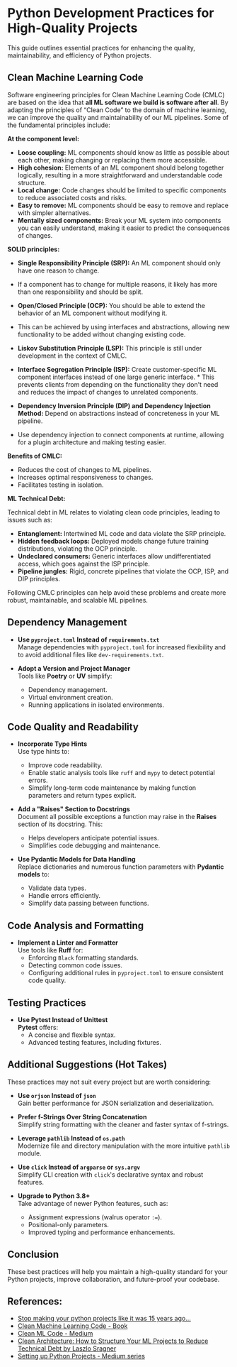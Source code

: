 # Python Development Practices for High-Quality Projects

This guide outlines essential practices for enhancing the quality, maintainability, and efficiency of Python projects.

## Clean Machine Learning Code
Software engineering principles for Clean Machine Learning Code (CMLC) are based on the idea that **all ML software we build is software after all**. By adapting the principles of “Clean Code” to the domain of machine learning, we can improve the quality and maintainability of our ML pipelines. Some of the fundamental principles include:

**At the component level:**

* **Loose coupling:** ML components should know as little as possible about each other, making changing or replacing them more accessible.
* **High cohesion:** Elements of an ML component should belong together logically, resulting in a more straightforward and understandable code structure.
* **Local change:** Code changes should be limited to specific components to reduce associated costs and risks.
* **Easy to remove:** ML components should be easy to remove and replace with simpler alternatives.
* **Mentally sized components:** Break your ML system into components you can easily understand, making it easier to predict the consequences of changes.

**SOLID principles:**

* **Single Responsibility Principle (SRP):** An ML component should only have one reason to change.

* If a component has to change for multiple reasons, it likely has more than one responsibility and should be split.

* **Open/Closed Principle (OCP):** You should be able to extend the behavior of an ML component without modifying it.

* This can be achieved by using interfaces and abstractions, allowing new functionality to be added without changing existing code.

* **Liskov Substitution Principle (LSP):** This principle is still under development in the context of CMLC.

* **Interface Segregation Principle (ISP):** Create customer-specific ML component interfaces instead of one large generic interface. * This prevents clients from depending on the functionality they don't need and reduces the impact of changes to unrelated components.
* **Dependency Inversion Principle (DIP) and Dependency Injection Method:** Depend on abstractions instead of concreteness in your ML pipeline.
* Use dependency injection to connect components at runtime, allowing for a plugin architecture and making testing easier.

**Benefits of CMLC:**

* Reduces the cost of changes to ML pipelines.
* Increases optimal responsiveness to changes.
* Facilitates testing in isolation.

**ML Technical Debt:**

Technical debt in ML relates to violating clean code principles, leading to issues such as:

* **Entanglement:** Intertwined ML code and data violate the SRP principle.
* **Hidden feedback loops:** Deployed models change future training distributions, violating the OCP principle.
* **Undeclared consumers:** Generic interfaces allow undifferentiated access, which goes against the ISP principle.
* **Pipeline jungles:** Rigid, concrete pipelines that violate the OCP, ISP, and DIP principles.

Following CMLC principles can help avoid these problems and create more robust, maintainable, and scalable ML pipelines.


## Dependency Management
- **Use `pyproject.toml` Instead of `requirements.txt`**  
  Manage dependencies with `pyproject.toml` for increased flexibility and to avoid additional files like `dev-requirements.txt`.

- **Adopt a Version and Project Manager**  
  Tools like **Poetry** or **UV** simplify:
  - Dependency management.
  - Virtual environment creation.
  - Running applications in isolated environments.

## Code Quality and Readability
- **Incorporate Type Hints**  
  Use type hints to:
  - Improve code readability.
  - Enable static analysis tools like `ruff` and `mypy` to detect potential errors.
  - Simplify long-term code maintenance by making function parameters and return types explicit.

- **Add a "Raises" Section to Docstrings**  
  Document all possible exceptions a function may raise in the **Raises** section of its docstring. This:
  - Helps developers anticipate potential issues.
  - Simplifies code debugging and maintenance.

- **Use Pydantic Models for Data Handling**  
  Replace dictionaries and numerous function parameters with **Pydantic models** to:
  - Validate data types.
  - Handle errors efficiently.
  - Simplify data passing between functions.

## Code Analysis and Formatting
- **Implement a Linter and Formatter**  
  Use tools like **Ruff** for:
  - Enforcing `Black` formatting standards.
  - Detecting common code issues.
  - Configuring additional rules in `pyproject.toml` to ensure consistent code quality.

## Testing Practices
- **Use Pytest Instead of Unittest**  
  **Pytest** offers:
  - A concise and flexible syntax.
  - Advanced testing features, including fixtures.

## Additional Suggestions (Hot Takes)
These practices may not suit every project but are worth considering:
- **Use `orjson` Instead of `json`**  
  Gain better performance for JSON serialization and deserialization.
  
- **Prefer f-Strings Over String Concatenation**  
  Simplify string formatting with the cleaner and faster syntax of f-strings.

- **Leverage `pathlib` Instead of `os.path`**  
  Modernize file and directory manipulation with the more intuitive `pathlib` module.

- **Use `click` Instead of `argparse` or `sys.argv`**  
  Simplify CLI creation with `click`'s declarative syntax and robust features.

- **Upgrade to Python 3.8+**  
  Take advantage of newer Python features, such as:
  - Assignment expressions (walrus operator `:=`).
  - Positional-only parameters.
  - Improved typing and performance enhancements.

## Conclusion
These best practices will help you maintain a high-quality standard for your Python projects, improve collaboration, and future-proof your codebase.

## References:
- [Stop making your python projects like it was 15 years ago…](https://levelup.gitconnected.com/stop-making-your-python-projects-like-it-was-15-years-ago-125436b470a5)
- [Clean Machine Learning Code - Book](https://leanpub.com/cleanmachinelearningcode)
- [Clean ML Code - Medium](https://towardsdatascience.com/clean-machine-learning-code-bd32bd0e9212)
- [Clean Architecture: How to Structure Your ML Projects to Reduce Technical Debt by Laszlo Sragner](https://youtu.be/IXML9CVDszo)
- [Setting up Python Projects - Medium series](https://towardsdatascience.com/setting-up-python-projects-part-i-408603868c08)

